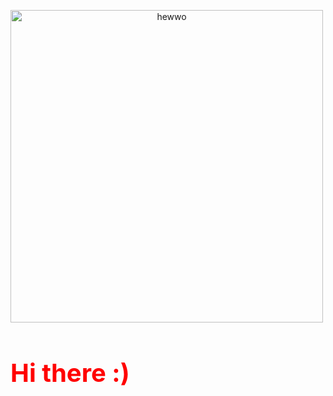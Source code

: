<!DOCTYPE html>
<html>
<p>
<a href="link" style="text-align: center">
  <img src="https://i.imgflip.com/7mipps.gif" alt="hewwo"  width="500" align="middle">
</a>
</p>

<p>
  <h1 style="color:red;font-size:40px;">Hi there :)</h1>
</p>

</body>
</html>

